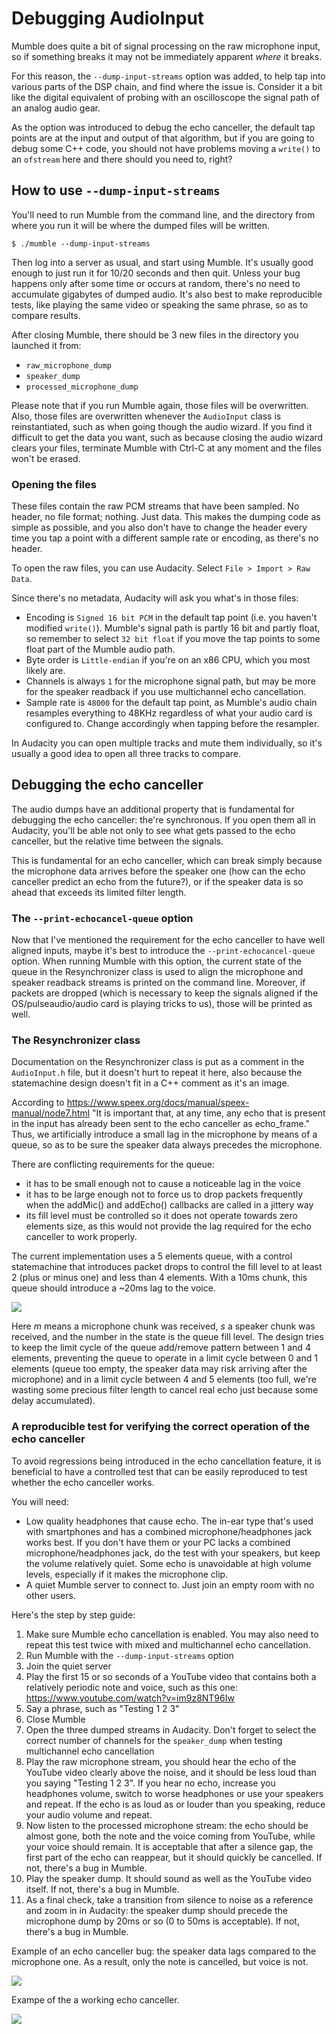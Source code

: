 # Debugging AudioInput

Mumble does quite a bit of signal processing on the raw microphone input, so if something breaks it may not be immediately apparent _where_ it breaks.

For this reason, the `--dump-input-streams` option was added, to help tap into various parts of the DSP chain, and find where the issue is. Consider
it a bit like the digital equivalent of probing with an oscilloscope the signal path of an analog audio gear.

As the option was introduced to debug the echo canceller, the default tap points are at the input and output of that algorithm, but if you are going
to debug some C++ code, you should not have problems moving a `write()` to an `ofstream` here and there should you need to, right?

## How to use `--dump-input-streams`

You'll need to run Mumble from the command line, and the directory from where you run it will be where the dumped files will be written.

```
$ ./mumble --dump-input-streams
```

Then log into a server as usual, and start using Mumble. It's usually good enough to just run it for 10/20 seconds and then quit. Unless your bug
happens only after some time or occurs at random, there's no need to accumulate gigabytes of dumped audio. It's also best to make reproducible tests,
like playing the same video or speaking the same phrase, so as to compare results.

After closing Mumble, there should be 3 new files in the directory you launched it from:

* `raw_microphone_dump`
* `speaker_dump`
* `processed_microphone_dump`

Please note that if you run Mumble again, those files will be overwritten. Also, those files are overwritten whenever the `AudioInput` class is
reinstantiated, such as when going though the audio wizard. If you find it difficult to get the data you want, such as because closing the audio
wizard clears your files, terminate Mumble with Ctrl-C at any moment and the files won't be erased.

### Opening the files

These files contain the raw PCM streams that have been sampled. No header, no file format; nothing. Just data.
This makes the dumping code as simple as possible, and you also don't have to change the header every time you tap a point with a different sample
rate or encoding, as there's no header.

To open the raw files, you can use Audacity. Select `File > Import > Raw Data`.

Since there's no metadata, Audacity will ask you what's in those files:

* Encoding is `Signed 16 bit PCM` in the default tap point (i.e. you haven't modified `write()`). Mumble's signal path is partly 16 bit and partly
  float, so remember to select `32 bit float` if you move the tap points to some float part of the Mumble audio path.
* Byte order is `Little-endian` if you're on an x86 CPU, which you most likely are.
* Channels is always `1` for the microphone signal path, but may be more for the speaker readback if you use multichannel echo cancellation.
* Sample rate is `48000` for the default tap point, as Mumble's audio chain resamples everything to 48KHz regardless of what your audio card is
  configured to. Change accordingly when tapping before the resampler.

In Audacity you can open multiple tracks and mute them individually, so it's usually a good idea to open all three tracks to compare.

## Debugging the echo canceller

The audio dumps have an additional property that is fundamental for debugging the echo canceller: the're synchronous. If you open them all in
Audacity, you'll be able not only to see what gets passed to the echo canceller, but the relative time between the signals.

This is fundamental for an echo canceller, which can break simply because the microphone data arrives before the speaker one (how can the echo
canceller predict an echo from the future?), or if the speaker data is so ahead that exceeds its limited filter length.

### The `--print-echocancel-queue` option

Now that I've mentioned the requirement for the echo canceller to have well aligned inputs, maybe it's best to introduce the
`--print-echocancel-queue` option. When running Mumble with this option, the current state of the queue in the Resynchronizer class is used to align
the microphone and speaker readback streams is printed on the command line. Moreover, if packets are dropped (which is necessary to keep the signals
aligned if the OS/pulseaudio/audio card is playing tricks to us), those will be printed as well.

### The Resynchronizer class

Documentation on the Resynchronizer class is put as a comment in the `AudioInput.h` file, but it doesn't hurt to repeat it here, also because the
statemachine design doesn't fit in a C++ comment as it's an image.

According to https://www.speex.org/docs/manual/speex-manual/node7.html
"It is important that, at any time, any echo that is present in the input
has already been sent to the echo canceller as echo_frame."
Thus, we artificially introduce a small lag in the microphone by means of
a queue, so as to be sure the speaker data always precedes the microphone.

There are conflicting requirements for the queue:

* it has to be small enough not to cause a noticeable lag in the voice
* it has to be large enough not to force us to drop packets frequently
  when the addMic() and addEcho() callbacks are called in a jittery way
* its fill level must be controlled so it does not operate towards zero
  elements size, as this would not provide the lag required for the
  echo canceller to work properly.

The current implementation uses a 5 elements queue, with a control
statemachine that introduces packet drops to control the fill level
to at least 2 (plus or minus one) and less than 4 elements.
With a 10ms chunk, this queue should introduce a ~20ms lag to the voice.

![](../media/images/AudioInputDebugging_Fsm.png)

Here _m_ means a microphone chunk was received, _s_ a speaker chunk was received, and the number in the state is the queue fill level. The design
tries to keep the limit cycle of the queue add/remove pattern between 1 and 4 elements, preventing the queue to operate in a limit cycle between 0 and
1 elements (queue too empty, the speaker data may risk arriving after the microphone) and in a limit cycle between 4 and 5 elements (too full, we're
wasting some precious filter length to cancel real echo just because some delay accumulated).

### A reproducible test for verifying the correct operation of the echo canceller

To avoid regressions being introduced in the echo cancellation feature, it is beneficial to have a controlled test that can be easily reproduced to
test whether the echo canceller works.

You will need:

* Low quality headphones that cause echo. The in-ear type that's used with smartphones and has a combined microphone/headphones jack works best. If
  you don't have them or your PC lacks a combined microphone/headphones jack, do the test with your speakers, but keep the volume relatively quiet.
  Some echo is unavoidable at high volume levels, especially if it makes the microphone clip.
* A quiet Mumble server to connect to. Just join an empty room with no other users.

Here's the step by step guide:

1. Make sure Mumble echo cancellation is enabled. You may also need to repeat this test twice with mixed and multichannel echo cancellation.
1. Run Mumble with the `--dump-input-streams` option
2. Join the quiet server
3. Play the first 15 or so seconds of a YouTube video that contains both a relatively periodic note and voice, such as this one:
   https://www.youtube.com/watch?v=im9z8NT96Iw
4. Say a phrase, such as "Testing 1 2 3"
5. Close Mumble
6. Open the three dumped streams in Audacity. Don't forget to select the correct number of channels for the `speaker_dump` when testing multichannel
   echo cancellation
7. Play the raw microphone stream, you should hear the echo of the YouTube video clearly above the noise, and it should be less loud than you saying
   "Testing 1 2 3". If you hear no echo, increase you headphones volume, switch to worse headphones or use your speakers and repeat. If the echo is as
   loud as or louder than you speaking, reduce your audio volume and repeat.
8. Now listen to the processed microphone stream: the echo should be almost gone, both the note and the voice coming from YouTube, while your voice
   should remain. It is acceptable that after a silence gap, the first part of the echo can reappear, but it should quickly be cancelled. If not,
   there's a bug in Mumble.
9. Play the speaker dump. It should sound as well as the YouTube video itself. If not, there's a bug in Mumble.
10. As a final check, take a transition from silence to noise as a reference and zoom in in Audacity: the speaker dump should precede the microphone
	dump by 20ms or so (0 to 50ms is acceptable). If not, there's a bug in Mumble.

Example of an echo canceller bug: the speaker data lags compared to the microphone one. As a result, only the note is cancelled, but voice is not.

![](../media/images/AudioInputDebugging_Bug.png)

Exampe of the a working echo canceller.

![](../media/images/AudioInputDebugging_Fix.png)
